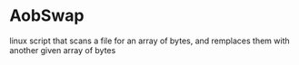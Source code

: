# AobSwap
linux script that scans a file for an array of bytes, and remplaces them with another given array of bytes
